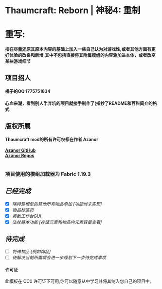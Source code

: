 # Thaumcraft: Reborn | 神秘4: 重制
# 重写:
#### 指在尽量还原其原本内容的基础上加入一些自己认为对游戏性,或者其他方面有更好体验的改良和新增,其中不包括直接将其附属模组的内容添加进本体，或者改变某些游戏细节
## 项目招人
#### 橘子的QQ 1775751834
#### 心血来潮，看到别人半弃坑的项目就接手制作了(指抄了README和百科简介的格式

## 版权所属

#### Thaumcraft mod的所有许可权都在作者 Azanor
[**Azanor GitHub**](https://github.com/Azanor)<br>
[**Azanor Repos**](https://github.com/Azanor?tab=repositories)<br><br>

###  项目使用的模组加载器为 Fabric 1.19.3



## ***已经完成***
- [x] *除特殊模型的其他所有物品添加 [功能尚未实现]*
- [x] *物品标签页*
- [x] *奥数工作台GUI*
- [X] *法杖基本功能 [存储元素和物品内元素容量查看]*
## ***待完成***
- [ ] *特殊物品 [例如饰品]*
- [ ] *待解决当前所需将会进一步规划下一步待完成事项*
#### 许可证
此模板在 CC0 许可证下可用,你可以随意从中学习并将其纳入您自己的项目中。
